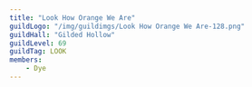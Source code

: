 ```yaml
---
title: "Look How Orange We Are"
guildLogo: "/img/guildimgs/Look How Orange We Are-128.png"
guildHall: "Gilded Hollow"
guildLevel: 69
guildTag: LOOK
members:
    - Dye
---
```


